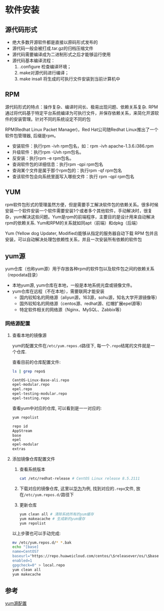 # 软件安装


## 源代码形式
- 绝大多数开源软件都是直接以原码形式发布的
- 源代码一般会被打成.tar.gz的归档压缩文件
- 源代码需要编译成为二进制形式之后才能够运行使用
- 源代码基本编译流程：
    1. .configure 检查编译环境；
    2. make对源代码进行编译；
    3. make insall 将生成的可执行文件安装到当前计算机中


## RPM
源代码形式的特点：操作复杂、编译时间长、极易出现问题、依赖关系复杂. RPM通过将代码基于特定平台系统编译为可执行文件，并保存依赖关系，来简化开源软件的安装管理。针对不同的系统设定不同的包


RPM(Redhat Linux Packet Manager)，Red Hat公司随Redhat Linux推出了一个软件包管理器, 后缀是rpm。

- 安装软件：执行rpm -ivh rpm包名，如：rpm -ivh apache-1.3.6.i386.rpm 
- 升级软件：执行rpm -Uvh rpm包名。
- 反安装：执行rpm -e rpm包名。
- 查询软件包的详细信息：执行rpm -qpi rpm包名
- 查询某个文件是属于那个rpm包的：执行rpm -qf rpm包名
- 查该软件包会向系统里面写入哪些文件：执行 rpm -qpl rpm包名

## YUM
rpm软件包形式的管理虽然方便，但是需要手工解决软件包的依赖关系。很多时候安装一个软件安装一个软件需要安装1个或者多个其他软件，手动解决时，很复杂，yum解决这些问题。Yum是rpm的前端程序，主要目的是设计用来自动解决rpm的依赖关系. Yum和RPM的关系就如同apt（前端）和dpkg（后端）

Yum (Yellow dog Updater, Modified)能够从指定的服务器自动下载 RPM 包并且安装，可以自动解决处理包依赖性关系，并且一次安装所有依赖的软件包




## yum源
yum仓库（也称yum源）用于存放各种rpm的软件包以及软件包之间的依赖关系（repodata目录）
- 本地yum源, yum仓库在本地，一般是本地系统光盘或镜像文件。
- yum仓库在远程（不在本地），需要联网才能安装
    - 国内较知名的网络源（aliyun源，163源，sohu源，知名大学开源镜像等）
    - 国外较知名的网络源（centos源、redhat源、红帽扩展epel源等）
    - 特定软件相关的网络源（Nginx、MySQL、Zabbix等）


### 网络源配置

1. 查看本地的镜像源
    
    yum的配置文件在`/etc/yum.repos.d`路径下, 每一个`.repo`结尾的文件就是一个仓库.

    查看目前的仓库配置文件:
    ```sh
    ls | grep repo$

    CentOS-Linux-Base-ali.repo
    epel-modular.repo
    epel.repo
    epel-testing-modular.repo
    epel-testing.repo
    ```

    查看yum中对应的仓库, 可以看到是一一对应的:
    ```sh
    yum repolist

    repo id                                                             repo name
    AppStream                                                           CentOS-8.5.2111 - AppStream - mirrors.aliyun.com
    base                                                                CentOS-8.5.2111 - Base - mirrors.aliyun.com
    epel                                                                Extra Packages for Enterprise Linux 8 - x86_64
    epel-modular                                                        Extra Packages for Enterprise Linux Modular 8 - x86_64
    extras                                                              CentOS-8.5.2111 - Extras - mirrors.aliyun.com
    ```

2. 添加镜像仓库配置文件

    1. 查看系统版本

        ```sh
        cat /etc/redhat-release # CentOS Linux release 8.5.2111
        ```
    2. 下载对应的镜像仓库, 这里以[华为](https://repo.huaweicloud.com/repository/conf/)为例, 找到对应的`.repo`文件, 放在`/etc/yum.repos.d/`路径下
    3. 更新仓库

        ```sh
        yum clean all # 清除系统所有的yum缓存
        yum makeacache # 生成新的yum缓存
        yum repolist
        ```

    以上步骤也可以手动完成:

    ```sh
    mv /etc/yum.repos.d/* *.bak
    echo "[base]
    name=CentOS7
    baseurl="https://repo.huaweicloud.com/centos/\$releasever/os/\$basearch/"
    enabled=1
    gpgcheck=0" > local.repo
    yum clean all
    yum makecache
    ```














## 参考

[](https://www.cnblogs.com/ryanzheng/p/11322375.html)
[yum源配置](https://blog.csdn.net/qq_43475285/article/details/129479198)